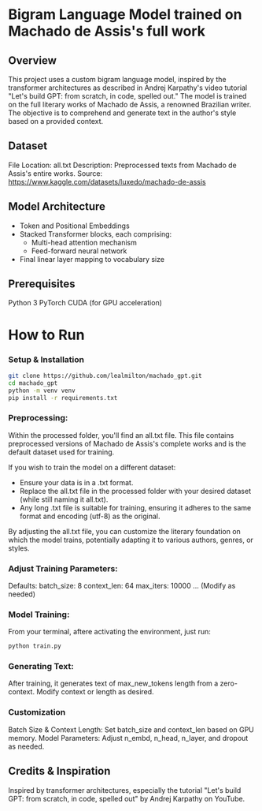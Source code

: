 # Bigram Language Model trained on Machado de Assis's full work
## Overview
This project uses a custom bigram language model, inspired by the transformer architectures as described in Andrej Karpathy's video tutorial "Let's build GPT: from scratch, in code, spelled out." The model is trained on the full literary works of Machado de Assis, a renowned Brazilian writer. The objective is to comprehend and generate text in the author's style based on a provided context.

## Dataset
File Location: all.txt
Description: Preprocessed texts from Machado de Assis's entire works.
Source: https://www.kaggle.com/datasets/luxedo/machado-de-assis

## Model Architecture
- Token and Positional Embeddings
- Stacked Transformer blocks, each comprising:
    - Multi-head attention mechanism 
    - Feed-forward neural network
- Final linear layer mapping to vocabulary size

## Prerequisites
Python 3
PyTorch
CUDA (for GPU acceleration)

# How to Run

### Setup & Installation

```bash
git clone https://github.com/lealmilton/machado_gpt.git
cd machado_gpt
python -m venv venv
pip install -r requirements.txt
```

### Preprocessing:

Within the processed folder, you'll find an all.txt file. This file contains preprocessed versions of Machado de Assis's complete works and is the default dataset used for training.

If you wish to train the model on a different dataset:

- Ensure your data is in a .txt format.
- Replace the all.txt file in the processed folder with your desired dataset (while still naming it all.txt).
- Any long .txt file is suitable for training, ensuring it adheres to the same format and encoding (utf-8) as the original.

By adjusting the all.txt file, you can customize the literary foundation on which the model trains, potentially adapting it to various authors, genres, or styles.

### Adjust Training Parameters:
Defaults:
batch_size: 8
context_len: 64
max_iters: 10000
... (Modify as needed)

### Model Training:

From your terminal, aftere activating the environment, just run:

```bash
python train.py
```

### Generating Text:
After training, it generates text of max_new_tokens length from a zero-context. Modify context or length as desired.

### Customization
Batch Size & Context Length: Set batch_size and context_len based on GPU memory.
Model Parameters: Adjust n_embd, n_head, n_layer, and dropout as needed.

## Credits & Inspiration
Inspired by transformer architectures, especially the tutorial "Let's build GPT: from scratch, in code, spelled out" by Andrej Karpathy on YouTube.